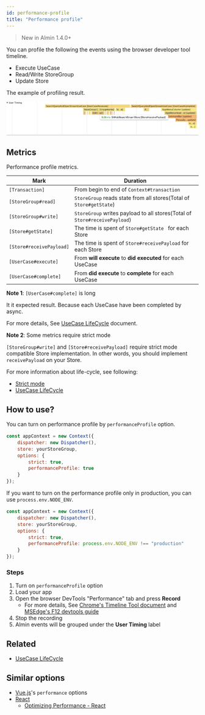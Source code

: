 ```yaml
---
id: performance-profile
title: "Performance profile"
---
```


> New in Almin 1.4.0+

You can profile the following the events using the browser developer tool timeline.

* Execute UseCase
* Read/Write StoreGroup
* Update Store

The example of profiling result.

![performance-timeline.png](/docs/assets/performance-timeline.png)

## Metrics

Performance profile metrics.


| Mark                     | Duration                                 |
| ------------------------ | ---------------------------------------- |
| `[Transaction]`          | From begin to end of `Context#transaction` |
| `[StoreGroup#read]`      | `StoreGroup` reads state from all stores(Total of `Store#getState`) |
| `[StoreGroup#write]`     | `StoreGroup` writes payload to all stores(Total of `Store#receivePayload`) |
| `[Store#getState]`       | The time is spent of `Store#getState ` for each Store |
| `[Store#receivePayload]` | The time is spent of  `Store#receivePayload` for each Store |
| `[UserCase#execute]`     | From **will execute** to **did executed** for each UseCase |
| `[UserCase#complete]`    | From **did execute** to **complete** for each UseCase |

**Note 1**: `[UserCase#complete]` is long 

It it expected result. Because each UseCase have been completed by async.

For more details, See [UseCase LifeCycle](GuideUsecaseLifecycle.md) document.

**Note 2**: Some metrics require strict mode

`[StoreGroup#write]` and `[Store#receivePayload]` require strict mode compatible Store implementation.
In other words, you should implement `receivePayload` on your Store.

For more information about life-cycle, see following:

- [Strict mode](GuideStrictMode.md)
- [UseCase LifeCycle](GuideUsecaseLifecycle.md)

## How to use?

You can turn on performance profile by `performanceProfile` option. 

```js
const appContext = new Context({
    dispatcher: new Dispatcher(),
    store: yourStoreGroup,
    options: {
        strict: true,
        performanceProfile: true
    }
});
```

If you want to turn on the performance profile only in production, you can use `process.env.NODE_ENV`.

```js
const appContext = new Context({
    dispatcher: new Dispatcher(),
    store: yourStoreGroup,
    options: {
        strict: true,
        performanceProfile: process.env.NODE_ENV !== "production"
    }
});
```

### Steps

1. Turn on `performanceProfile` option
2. Load your app
3. Open the browser DevTools "Performance" tab and press **Record**
    - For more details, See [Chrome's Timeline Tool document](https://developers.google.com/web/tools/chrome-devtools/evaluate-performance/timeline-tool) and [MSEdge's F12 devtools guide](https://docs.microsoft.com/en-us/microsoft-edge/devtools-guide/performance "F12 devtools guide - Performance - Microsoft Edge Development | Microsoft Docs")
4. Stop the recording
5. Almin events will be grouped under the **User Timing** label

## Related

- [UseCase LifeCycle](GuideUsecaseLifecycle.md)

## Similar options

- [Vue.js](https://vuejs.org/v2/api/#performance "Vue.js")'s `performance` options
- [React](https://reactjs.org/ "React - A JavaScript library for building user interfaces")
    - [Optimizing Performance - React](https://reactjs.org/docs/optimizing-performance.html "Optimizing Performance - React")

